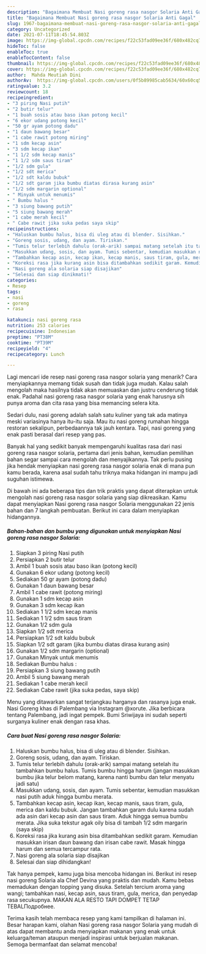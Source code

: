 ```yaml
---
description: "Bagaimana Membuat Nasi goreng rasa nasgor Solaria Anti Gagal"
title: "Bagaimana Membuat Nasi goreng rasa nasgor Solaria Anti Gagal"
slug: 1967-bagaimana-membuat-nasi-goreng-rasa-nasgor-solaria-anti-gagal
category: Uncategorized
date: 2021-07-11T18:45:54.803Z
image: https://img-global.cpcdn.com/recipes/f22c53fad09ee36f/680x482cq70/nasi-goreng-rasa-nasgor-solaria-foto-resep-utama.jpg
hideToc: false
enableToc: true
enableTocContent: false
thumbnail: https://img-global.cpcdn.com/recipes/f22c53fad09ee36f/680x482cq70/nasi-goreng-rasa-nasgor-solaria-foto-resep-utama.jpg
cover: https://img-global.cpcdn.com/recipes/f22c53fad09ee36f/680x482cq70/nasi-goreng-rasa-nasgor-solaria-foto-resep-utama.jpg
author:  Mahda Meutiah Dini
authorAv:  https://img-global.cpcdn.com/users/0f5b89985cab5634/60x60cq50/avatar.jpg
ratingvalue: 3.2
reviewcount: 18
recipeingredient:
- "3 piring Nasi putih"
- "2 butir telur"
- "1 buah sosis atau baso ikan potong kecil"
- "6 ekor udang potong kecil"
- "50 gr ayam potong dadu"
- "1 daun bawang besar"
- "1 cabe rawit potong miring"
- "1 sdm kecap asin"
- "3 sdm kecap ikan"
- "1 1/2 sdm kecap manis"
- "1 1/2 sdm saus tiram"
- "1/2 sdm gula"
- "1/2 sdt merica"
- "1/2 sdt kaldu bubuk"
- "1/2 sdt garam jika bumbu diatas dirasa kurang asin"
- "1/2 sdm margarin optional"
- " Minyak untuk menumis"
- " Bumbu halus "
- "3 siung bawang putih"
- "5 siung bawang merah"
- "1 cabe merah kecil"
- " Cabe rawit jika suka pedas saya skip"
recipeinstructions:
- "Haluskan bumbu halus, bisa di uleg atau di blender. Sisihkan."
- "Goreng sosis, udang, dan ayam. Tiriskan."
- "Tumis telur terlebih dahulu (orak-arik) sampai matang setelah itu tambahkan bumbu halus. Tumis bumbu hingga harum (jangan masukkan bumbu jika telur belom matang, karena nanti bumbu dan telur menyatu jadi satu)"
- "Masukkan udang, sosis, dan ayam. Tumis sebentar, kemudian masukkan nasi putih aduk hingga bumbu merata."
- "Tambahkan kecap asin, kecap ikan, kecap manis, saus tiram, gula, merica dan kaldu bubuk. Jangan tambahkan garam dulu karena sudah ada asin dari kecap asin dan saus tiram. Aduk hingga semua bumbu merata. Jika suka tekstur agak oily bisa di tambah 1/2 sdm margarin (saya skip)"
- "Koreksi rasa jika kurang asin bisa ditambahkan sedikit garam. Kemudian masukkan irisan daun bawang dan irisan cabe rawit. Masak hingga harum dan semua tercampur rata."
- "Nasi goreng ala solaria siap disajikan"
- "Selesai dan siap dinikmati!"
categories:
- Resep
tags:
- nasi
- goreng
- rasa

katakunci: nasi goreng rasa 
nutrition: 253 calories
recipecuisine: Indonesian
preptime: "PT38M"
cooktime: "PT39M"
recipeyield: "4"
recipecategory: Lunch

---
```



Lagi mencari ide resep nasi goreng rasa nasgor solaria yang menarik? Cara menyiapkannya memang tidak susah dan tidak juga mudah. Kalau salah mengolah maka hasilnya tidak akan memuaskan dan justru cenderung tidak enak. Padahal nasi goreng rasa nasgor solaria yang enak harusnya sih punya aroma dan cita rasa yang bisa memancing selera kita.


Sedari dulu, nasi goreng adalah salah satu kuliner yang tak ada matinya meski variasinya hanya itu-itu saja. Mau itu nasi goreng rumahan hingga restoran sekalipun, perbedaannya tak jauh kentara. Tapi, nasi goreng yang enak pasti berasal dari resep yang pas.

Banyak hal yang sedikit banyak mempengaruhi kualitas rasa dari nasi goreng rasa nasgor solaria, pertama dari jenis bahan, kemudian pemilihan bahan segar sampai cara mengolah dan menyajikannya. Tak perlu pusing jika hendak menyiapkan nasi goreng rasa nasgor solaria enak di mana pun kamu berada, karena asal sudah tahu triknya maka hidangan ini mampu jadi suguhan istimewa.


Di bawah ini ada beberapa tips dan trik praktis yang dapat diterapkan untuk mengolah nasi goreng rasa nasgor solaria yang siap dikreasikan. Kamu dapat menyiapkan Nasi goreng rasa nasgor Solaria menggunakan 22 jenis bahan dan 7 langkah pembuatan. Berikut ini cara dalam menyiapkan hidangannya.

<!--inarticleads1-->

##### Bahan-bahan dan bumbu yang digunakan untuk menyiapkan Nasi goreng rasa nasgor Solaria:

1. Siapkan 3 piring Nasi putih
1. Persiapkan 2 butir telur
1. Ambil 1 buah sosis atau baso ikan (potong kecil)
1. Gunakan 6 ekor udang (potong kecil)
1. Sediakan 50 gr ayam (potong dadu)
1. Gunakan 1 daun bawang besar
1. Ambil 1 cabe rawit (potong miring)
1. Gunakan 1 sdm kecap asin
1. Gunakan 3 sdm kecap ikan
1. Sediakan 1 1/2 sdm kecap manis
1. Sediakan 1 1/2 sdm saus tiram
1. Gunakan 1/2 sdm gula
1. Siapkan 1/2 sdt merica
1. Persiapkan 1/2 sdt kaldu bubuk
1. Siapkan 1/2 sdt garam (jika bumbu diatas dirasa kurang asin)
1. Gunakan 1/2 sdm margarin (optional)
1. Gunakan  Minyak untuk menumis
1. Sediakan  Bumbu halus :
1. Persiapkan 3 siung bawang putih
1. Ambil 5 siung bawang merah
1. Sediakan 1 cabe merah kecil
1. Sediakan  Cabe rawit (jika suka pedas, saya skip)


Menu yang ditawarkan sangat terjangkau harganya dan rasanya juga enak. Nasi Goreng khas di Palembang via Instagram @xorute. Jika berbicara tentang Palembang, jadi ingat pempek. Bumi Sriwijaya ini sudah seperti surganya kuliner enak dengan rasa khas. 

<!--inarticleads2-->

##### Cara buat Nasi goreng rasa nasgor Solaria:

1. Haluskan bumbu halus, bisa di uleg atau di blender. Sisihkan.
1. Goreng sosis, udang, dan ayam. Tiriskan.
1. Tumis telur terlebih dahulu (orak-arik) sampai matang setelah itu tambahkan bumbu halus. Tumis bumbu hingga harum (jangan masukkan bumbu jika telur belom matang, karena nanti bumbu dan telur menyatu jadi satu)
1. Masukkan udang, sosis, dan ayam. Tumis sebentar, kemudian masukkan nasi putih aduk hingga bumbu merata.
1. Tambahkan kecap asin, kecap ikan, kecap manis, saus tiram, gula, merica dan kaldu bubuk. Jangan tambahkan garam dulu karena sudah ada asin dari kecap asin dan saus tiram. Aduk hingga semua bumbu merata. Jika suka tekstur agak oily bisa di tambah 1/2 sdm margarin (saya skip)
1. Koreksi rasa jika kurang asin bisa ditambahkan sedikit garam. Kemudian masukkan irisan daun bawang dan irisan cabe rawit. Masak hingga harum dan semua tercampur rata.
1. Nasi goreng ala solaria siap disajikan
1. Selesai dan siap dihidangkan!

Tak hanya pempek, kamu juga bisa mencoba hidangan ini. Berikut ini resep nasi goreng Solaria ala Chef Devina yang praktis dan mudah. Kamu bebas memadukan dengan topping yang disuka. Setelah tercium aroma yang wangi; tambahkan nasi, kecap asin, saus tiram, gula, merica, dan penyedap rasa secukupnya. MAKAN ALA RESTO TAPI DOMPET TETAP TEBALПодробнее. 

Terima kasih telah membaca resep yang kami tampilkan di halaman ini. Besar harapan kami, olahan Nasi goreng rasa nasgor Solaria yang mudah di atas dapat membantu anda menyiapkan makanan yang enak untuk keluarga/teman ataupun menjadi inspirasi untuk berjualan makanan. Semoga bermanfaat dan selamat mencoba!
